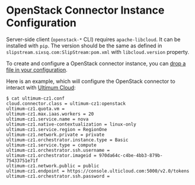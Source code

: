 # OpenStack Connector Instance Configuration

Server-side client (`openstack-*` CLI) requires `apache-libcloud`.  It can be
installed with `pip`.  The version should be the same as defined in
`slipstream.sixsq.com:SlipStream:pom.xml` with `libcloud.version` property.

To create and configure a OpenStack connector instance, you can [drop a file in your configuration](http://ssdocs.sixsq.com/documentation/developer_guide/configuration_files.html).

Here is an example, which will configure the OpenStack connector to interact with [Ultimum Cloud](http://ulticloud.com):

    $ cat ultimum-cz1.conf
    cloud.connector.class = ultimum-cz1:openstack
    ultimum-cz1.quota.vm = 
    ultimum-cz1.max.iaas.workers = 20
    ultimum-cz1.service.name = nova
    ultimum-cz1.native-contextualization = linux-only
    ultimum-cz1.service.region = RegionOne
    ultimum-cz1.network.private = private
    ultimum-cz1.orchestrator.instance.type = Basic
    ultimum-cz1.service.type = compute
    ultimum-cz1.orchestrator.ssh.username =
    ultimum-cz1.orchestrator.imageid = 970da64c-c4be-4bb3-879b-75433751e71f
    ultimum-cz1.network.public = public
    ultimum-cz1.endpoint = https://console.ulticloud.com:5000/v2.0/tokens
    ultimum-cz1.orchestrator.ssh.password = 
